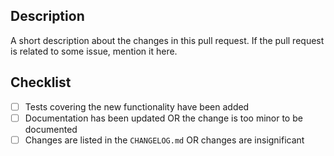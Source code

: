 ## Description

A short description about the changes in this pull request.
If the pull request is related to some issue, mention it here.

## Checklist

- [ ] Tests covering the new functionality have been added
- [ ] Documentation has been updated OR the change is too minor to be documented
- [ ] Changes are listed in the `CHANGELOG.md` OR changes are insignificant
